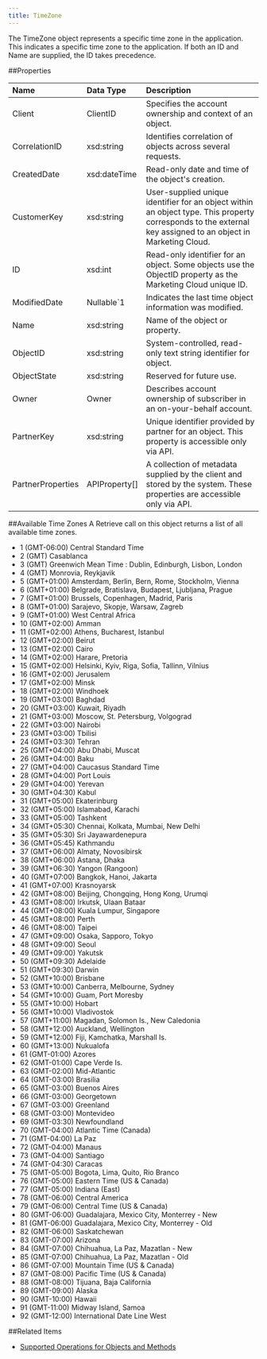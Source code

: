```yaml
---
title: TimeZone
---
```

The TimeZone object represents a specific time zone in the application. This indicates a specific time zone to the application. If both an ID and Name are supplied, the ID takes precedence.

##Properties
<table class="table table-hover"> <thead align="left"><tr><th>Name</th><th>Data Type</th><th>Description</th></tr></thead> <tbody><tr><td>Client</td><td>ClientID</td><td>Specifies the account ownership and context of an object.</td></tr><tr><td>CorrelationID</td><td>xsd:string</td><td>Identifies correlation of objects across several requests.</td></tr><tr><td>CreatedDate</td><td>xsd:dateTime</td><td>Read-only date and time of the object's creation.</td></tr><tr><td>CustomerKey</td><td>xsd:string</td><td>User-supplied unique identifier for an object within an object type. This property corresponds to the external key assigned to an object in Marketing Cloud.</td></tr><tr><td>ID</td><td>xsd:int</td><td>Read-only identifier for an object. Some objects use the ObjectID property as the Marketing Cloud unique ID.</td></tr><tr><td>ModifiedDate</td><td>Nullable&#96;1</td><td>Indicates the last time object information was modified.</td></tr><tr><td>Name</td><td>xsd:string</td><td>Name of the object or property.</td></tr><tr><td>ObjectID</td><td>xsd:string</td><td>System-controlled, read-only text string identifier for object.</td></tr><tr><td>ObjectState</td><td>xsd:string</td><td>Reserved for future use.</td></tr><tr><td>Owner</td><td>Owner</td><td>Describes account ownership of subscriber in an on-your-behalf account.</td></tr><tr><td>PartnerKey</td><td>xsd:string</td><td>Unique identifier provided by partner for an object. This property is accessible only via API.</td></tr><tr><td>PartnerProperties</td><td>APIProperty[]</td><td>A collection of metadata supplied by the client and stored by the system. These properties are accessible only via API.</td></tr></tbody></table>

##Available Time Zones
A Retrieve call on this object returns a list of all available time zones. <ul> <li>1  (GMT-06:00) Central Standard Time</li> <li>2  (GMT) Casablanca</li> <li>3  (GMT) Greenwich Mean Time : Dublin, Edinburgh, Lisbon, London</li> <li>4  (GMT) Monrovia, Reykjavik</li> <li>5  (GMT+01:00) Amsterdam, Berlin, Bern, Rome, Stockholm, Vienna</li> <li>6  (GMT+01:00) Belgrade, Bratislava, Budapest, Ljubljana, Prague</li> <li>7  (GMT+01:00) Brussels, Copenhagen, Madrid, Paris</li> <li>8  (GMT+01:00) Sarajevo, Skopje, Warsaw, Zagreb</li> <li>9  (GMT+01:00) West Central Africa</li> <li>10 (GMT+02:00) Amman</li> <li>11 (GMT+02:00) Athens, Bucharest, Istanbul</li> <li>12 (GMT+02:00) Beirut</li> <li>13 (GMT+02:00) Cairo</li> <li>14 (GMT+02:00) Harare, Pretoria</li> <li>15 (GMT+02:00) Helsinki, Kyiv, Riga, Sofia, Tallinn, Vilnius</li> <li>16 (GMT+02:00) Jerusalem</li> <li>17 (GMT+02:00) Minsk</li> <li>18 (GMT+02:00) Windhoek</li> <li>19 (GMT+03:00) Baghdad</li> <li>20 (GMT+03:00) Kuwait, Riyadh</li> <li>21 (GMT+03:00) Moscow, St. Petersburg, Volgograd</li> <li>22 (GMT+03:00) Nairobi</li> <li>23 (GMT+03:00) Tbilisi</li> <li>24 (GMT+03:30) Tehran</li> <li>25 (GMT+04:00) Abu Dhabi, Muscat</li> <li>26 (GMT+04:00) Baku</li> <li>27 (GMT+04:00) Caucasus Standard Time</li> <li>28 (GMT+04:00) Port Louis</li> <li>29 (GMT+04:00) Yerevan</li> <li>30 (GMT+04:30) Kabul</li> <li>31 (GMT+05:00) Ekaterinburg</li> <li>32 (GMT+05:00) Islamabad, Karachi</li> <li>33 (GMT+05:00) Tashkent</li> <li>34 (GMT+05:30) Chennai, Kolkata, Mumbai, New Delhi</li> <li>35 (GMT+05:30) Sri Jayawardenepura</li> <li>36 (GMT+05:45) Kathmandu</li> <li>37 (GMT+06:00) Almaty, Novosibirsk</li> <li>38 (GMT+06:00) Astana, Dhaka</li> <li>39 (GMT+06:30) Yangon (Rangoon)</li> <li>40 (GMT+07:00) Bangkok, Hanoi, Jakarta</li> <li>41 (GMT+07:00) Krasnoyarsk</li> <li>42 (GMT+08:00) Beijing, Chongqing, Hong Kong, Urumqi</li> <li>43 (GMT+08:00) Irkutsk, Ulaan Bataar</li> <li>44 (GMT+08:00) Kuala Lumpur, Singapore</li> <li>45 (GMT+08:00) Perth</li> <li>46 (GMT+08:00) Taipei</li> <li>47 (GMT+09:00) Osaka, Sapporo, Tokyo</li> <li>48 (GMT+09:00) Seoul</li> <li>49 (GMT+09:00) Yakutsk</li> <li>50 (GMT+09:30) Adelaide</li> <li>51 (GMT+09:30) Darwin</li> <li>52 (GMT+10:00) Brisbane</li> <li>53 (GMT+10:00) Canberra, Melbourne, Sydney</li> <li>54 (GMT+10:00) Guam, Port Moresby</li> <li>55 (GMT+10:00) Hobart</li> <li>56 (GMT+10:00) Vladivostok</li> <li>57 (GMT+11:00) Magadan, Solomon Is., New Caledonia</li> <li>58 (GMT+12:00) Auckland, Wellington</li> <li>59 (GMT+12:00) Fiji, Kamchatka, Marshall Is.</li> <li>60 (GMT+13:00) Nukualofa</li> <li>61 (GMT-01:00) Azores</li> <li>62 (GMT-01:00) Cape Verde Is.</li> <li>63 (GMT-02:00) Mid-Atlantic</li> <li>64 (GMT-03:00) Brasilia</li> <li>65 (GMT-03:00) Buenos Aires</li> <li>66 (GMT-03:00) Georgetown</li> <li>67 (GMT-03:00) Greenland</li> <li>68 (GMT-03:00) Montevideo</li> <li>69 (GMT-03:30) Newfoundland</li> <li>70 (GMT-04:00) Atlantic Time (Canada)</li> <li>71 (GMT-04:00) La Paz</li> <li>72 (GMT-04:00) Manaus</li> <li>73 (GMT-04:00) Santiago</li> <li>74 (GMT-04:30) Caracas</li> <li>75 (GMT-05:00) Bogota, Lima, Quito, Rio Branco</li> <li>76 (GMT-05:00) Eastern Time (US & Canada)</li> <li>77 (GMT-05:00) Indiana (East)</li> <li>78 (GMT-06:00) Central America</li> <li>79 (GMT-06:00) Central Time (US & Canada)</li> <li>80 (GMT-06:00) Guadalajara, Mexico City, Monterrey - New</li> <li>81 (GMT-06:00) Guadalajara, Mexico City, Monterrey - Old</li> <li>82 (GMT-06:00) Saskatchewan</li> <li>83 (GMT-07:00) Arizona</li> <li>84 (GMT-07:00) Chihuahua, La Paz, Mazatlan - New</li> <li>85 (GMT-07:00) Chihuahua, La Paz, Mazatlan - Old</li> <li>86 (GMT-07:00) Mountain Time (US & Canada)</li> <li>87 (GMT-08:00) Pacific Time (US & Canada)</li> <li>88 (GMT-08:00) Tijuana, Baja California</li> <li>89 (GMT-09:00) Alaska</li> <li>90 (GMT-10:00) Hawaii</li> <li>91 (GMT-11:00) Midway Island, Samoa</li> <li>92 (GMT-12:00) International Date Line West</li> </ul>

##Related Items
* [Supported Operations for Objects and Methods](https://developer.salesforce.com/docs/atlas.en-us.mc-apis.meta/mc-apis/supported_operations_for_objects_and_methods.htm)

